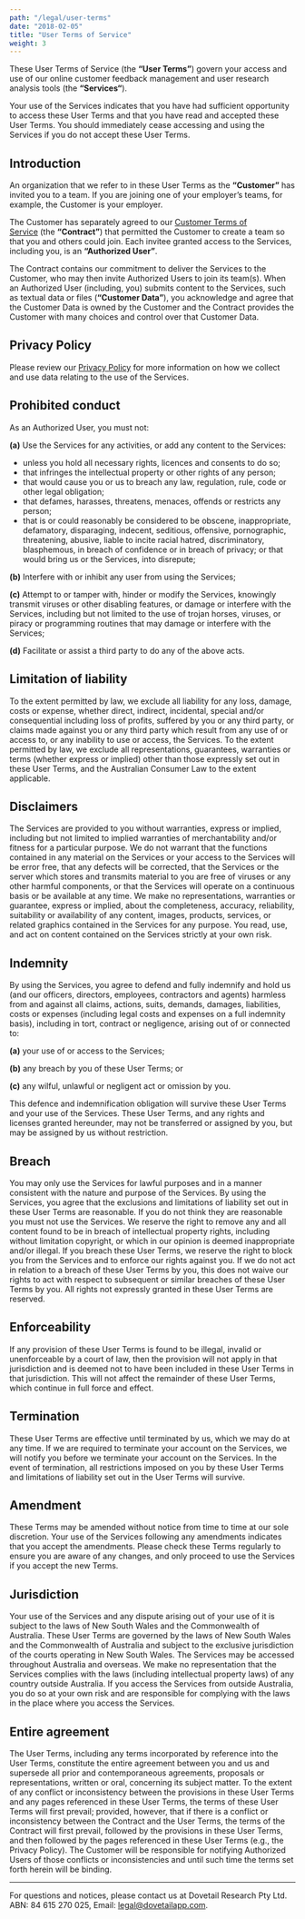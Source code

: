 ```yaml
---
path: "/legal/user-terms"
date: "2018-02-05"
title: "User Terms of Service"
weight: 3
---
```


These User Terms of Service (the **“User Terms”**) govern your access and use of our online customer feedback management and user research analysis tools (the **“Services“**).

Your use of the Services indicates that you have had sufficient opportunity to access these User Terms and that you have read and accepted these User Terms. You should immediately cease accessing and using the Services if you do not accept these User Terms.

## Introduction

An organization that we refer to in these User Terms as the **“Customer”** has invited you to a team. If you are joining one of your employer’s teams, for example, the Customer is your employer.

The Customer has separately agreed to our [Customer Terms of Service](/legal/customer-terms) (the **“Contract”**) that permitted the Customer to create a team so that you and others could join. Each invitee granted access to the Services, including you, is an **“Authorized User”**.

The Contract contains our commitment to deliver the Services to the Customer, who may then invite Authorized Users to join its team(s). When an Authorized User (including, you) submits content to the Services, such as textual data or files (**“Customer Data”**), you acknowledge and agree that the Customer Data is owned by the Customer and the Contract provides the Customer with many choices and control over that Customer Data.

## Privacy Policy

Please review our [Privacy Policy](/legal/privacy) for more information on how we collect and use data relating to the use of the Services.

## Prohibited conduct

As an Authorized User, you must not:

**(a)** Use the Services for any activities, or add any content to the Services:

* unless you hold all necessary rights, licences and consents to do so;
* that infringes the intellectual property or other rights of any person;
* that would cause you or us to breach any law, regulation, rule, code or other legal obligation;
* that defames, harasses, threatens, menaces, offends or restricts any person;
* that is or could reasonably be considered to be obscene, inappropriate, defamatory, disparaging, indecent, seditious, offensive, pornographic, threatening, abusive, liable to incite racial hatred, discriminatory, blasphemous, in breach of confidence or in breach of privacy; or that would bring us or the Services, into disrepute;

**(b)** Interfere with or inhibit any user from using the Services;

**(c)** Attempt to or tamper with, hinder or modify the Services, knowingly transmit viruses or other disabling features, or damage or interfere with the Services, including but not limited to the use of trojan horses, viruses, or piracy or programming routines that may damage or interfere with the Services;

**(d)** Facilitate or assist a third party to do any of the above acts.

## Limitation of liability

To the extent permitted by law, we exclude all liability for any loss, damage, costs or expense, whether direct, indirect, incidental, special and/or consequential including loss of profits, suffered by you or any third party, or claims made against you or any third party which result from any use of or access to, or any inability to use or access, the Services. To the extent permitted by law, we exclude all representations, guarantees, warranties or terms (whether express or implied) other than those expressly set out in these User Terms, and the Australian Consumer Law to the extent applicable.

## Disclaimers

The Services are provided to you without warranties, express or implied, including but not limited to implied warranties of merchantability and/or fitness for a particular purpose. We do not warrant that the functions contained in any material on the Services or your access to the Services will be error free, that any defects will be corrected, that the Services or the server which stores and transmits material to you are free of viruses or any other harmful components, or that the Services will operate on a continuous basis or be available at any time. We make no representations, warranties or guarantee, express or implied, about the completeness, accuracy, reliability, suitability or availability of any content, images, products, services, or related graphics contained in the Services for any purpose. You read, use, and act on content contained on the Services strictly at your own risk.

## Indemnity

By using the Services, you agree to defend and fully indemnify and hold us (and our officers, directors, employees, contractors and agents) harmless from and against all claims, actions, suits, demands, damages, liabilities, costs or expenses (including legal costs and expenses on a full indemnity basis), including in tort, contract or negligence, arising out of or connected to:

**(a)** your use of or access to the Services;

**(b)** any breach by you of these User Terms; or

**(c)** any wilful, unlawful or negligent act or omission by you.

This defence and indemnification obligation will survive these User Terms and your use of the Services. These User Terms, and any rights and licenses granted hereunder, may not be transferred or assigned by you, but may be assigned by us without restriction.

## Breach

You may only use the Services for lawful purposes and in a manner consistent with the nature and purpose of the Services. By using the Services, you agree that the exclusions and limitations of liability set out in these User Terms are reasonable. If you do not think they are reasonable you must not use the Services. We reserve the right to remove any and all content found to be in breach of intellectual property rights, including without limitation copyright, or which in our opinion is deemed inappropriate and/or illegal. If you breach these User Terms, we reserve the right to block you from the Services and to enforce our rights against you. If we do not act in relation to a breach of these User Terms by you, this does not waive our rights to act with respect to subsequent or similar breaches of these User Terms by you. All rights not expressly granted in these User Terms are reserved.

## Enforceability

If any provision of these User Terms is found to be illegal, invalid or unenforceable by a court of law, then the provision will not apply in that jurisdiction and is deemed not to have been included in these User Terms in that jurisdiction. This will not affect the remainder of these User Terms, which continue in full force and effect.

## Termination

These User Terms are effective until terminated by us, which we may do at any time. If we are required to terminate your account on the Services, we will notify you before we terminate your account on the Services. In the event of termination, all restrictions imposed on you by these User Terms and limitations of liability set out in the User Terms will survive.

## Amendment

These Terms may be amended without notice from time to time at our sole discretion. Your use of the Services following any amendments indicates that you accept the amendments. Please check these Terms regularly to ensure you are aware of any changes, and only proceed to use the Services if you accept the new Terms.

## Jurisdiction

Your use of the Services and any dispute arising out of your use of it is subject to the laws of New South Wales and the Commonwealth of Australia. These User Terms are governed by the laws of New South Wales and the Commonwealth of Australia and subject to the exclusive jurisdiction of the courts operating in New South Wales. The Services may be accessed throughout Australia and overseas. We make no representation that the Services complies with the laws (including intellectual property laws) of any country outside Australia. If you access the Services from outside Australia, you do so at your own risk and are responsible for complying with the laws in the place where you access the Services.

## Entire agreement

The User Terms, including any terms incorporated by reference into the User Terms, constitute the entire agreement between you and us and supersede all prior and contemporaneous agreements, proposals or representations, written or oral, concerning its subject matter. To the extent of any conflict or inconsistency between the provisions in these User Terms and any pages referenced in these User Terms, the terms of these User Terms will first prevail; provided, however, that if there is a conflict or inconsistency between the Contract and the User Terms, the terms of the Contract will first prevail, followed by the provisions in these User Terms, and then followed by the pages referenced in these User Terms (e.g., the Privacy Policy). The Customer will be responsible for notifying Authorized Users of those conflicts or inconsistencies and until such time the terms set forth herein will be binding.

---

For questions and notices, please contact us at Dovetail Research Pty Ltd. ABN: 84 615 270 025, Email: [legal@dovetailapp.com](mailto:legal@dovetailapp.com).
